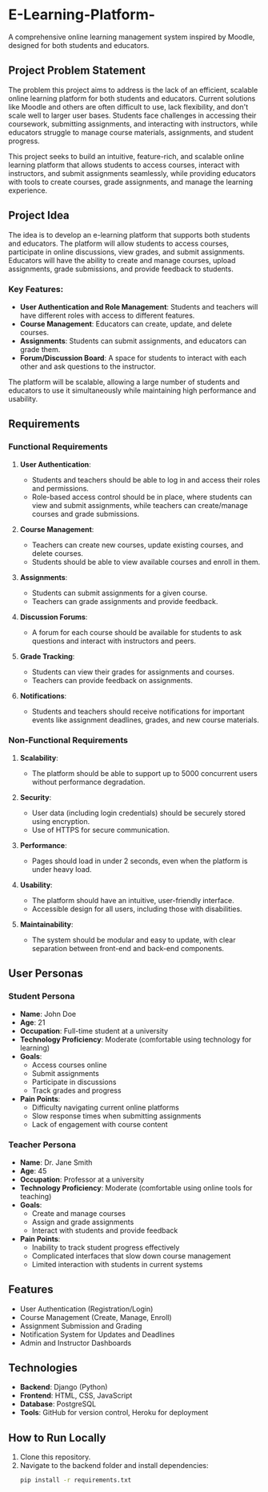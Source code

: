 # E-Learning-Platform-


A comprehensive online learning management system inspired by Moodle, designed for both students and educators.

## Project Problem Statement
The problem this project aims to address is the lack of an efficient, scalable online learning platform for both students and educators. Current solutions like Moodle and others are often difficult to use, lack flexibility, and don't scale well to larger user bases. Students face challenges in accessing their coursework, submitting assignments, and interacting with instructors, while educators struggle to manage course materials, assignments, and student progress.

This project seeks to build an intuitive, feature-rich, and scalable online learning platform that allows students to access courses, interact with instructors, and submit assignments seamlessly, while providing educators with tools to create courses, grade assignments, and manage the learning experience.

## Project Idea
The idea is to develop an e-learning platform that supports both students and educators. The platform will allow students to access courses, participate in online discussions, view grades, and submit assignments. Educators will have the ability to create and manage courses, upload assignments, grade submissions, and provide feedback to students.

### Key Features:
- **User Authentication and Role Management**: Students and teachers will have different roles with access to different features.
- **Course Management**: Educators can create, update, and delete courses.
- **Assignments**: Students can submit assignments, and educators can grade them.
- **Forum/Discussion Board**: A space for students to interact with each other and ask questions to the instructor.

The platform will be scalable, allowing a large number of students and educators to use it simultaneously while maintaining high performance and usability.

## Requirements

### Functional Requirements
1. **User Authentication**:
   - Students and teachers should be able to log in and access their roles and permissions.
   - Role-based access control should be in place, where students can view and submit assignments, while teachers can create/manage courses and grade submissions.

2. **Course Management**:
   - Teachers can create new courses, update existing courses, and delete courses.
   - Students should be able to view available courses and enroll in them.

3. **Assignments**:
   - Students can submit assignments for a given course.
   - Teachers can grade assignments and provide feedback.

4. **Discussion Forums**:
   - A forum for each course should be available for students to ask questions and interact with instructors and peers.

5. **Grade Tracking**:
   - Students can view their grades for assignments and courses.
   - Teachers can provide feedback on assignments.

6. **Notifications**:
   - Students and teachers should receive notifications for important events like assignment deadlines, grades, and new course materials.

### Non-Functional Requirements
1. **Scalability**:
   - The platform should be able to support up to 5000 concurrent users without performance degradation.

2. **Security**:
   - User data (including login credentials) should be securely stored using encryption.
   - Use of HTTPS for secure communication.

3. **Performance**:
   - Pages should load in under 2 seconds, even when the platform is under heavy load.

4. **Usability**:
   - The platform should have an intuitive, user-friendly interface.
   - Accessible design for all users, including those with disabilities.

5. **Maintainability**:
   - The system should be modular and easy to update, with clear separation between front-end and back-end components.

## User Personas

### Student Persona
- **Name**: John Doe
- **Age**: 21
- **Occupation**: Full-time student at a university
- **Technology Proficiency**: Moderate (comfortable using technology for learning)
- **Goals**:
  - Access courses online
  - Submit assignments
  - Participate in discussions
  - Track grades and progress
- **Pain Points**:
  - Difficulty navigating current online platforms
  - Slow response times when submitting assignments
  - Lack of engagement with course content

### Teacher Persona
- **Name**: Dr. Jane Smith
- **Age**: 45
- **Occupation**: Professor at a university
- **Technology Proficiency**: Moderate (comfortable using online tools for teaching)
- **Goals**:
  - Create and manage courses
  - Assign and grade assignments
  - Interact with students and provide feedback
- **Pain Points**:
  - Inability to track student progress effectively
  - Complicated interfaces that slow down course management
  - Limited interaction with students in current systems

## Features
- User Authentication (Registration/Login)
- Course Management (Create, Manage, Enroll)
- Assignment Submission and Grading
- Notification System for Updates and Deadlines
- Admin and Instructor Dashboards

## Technologies
- **Backend**: Django (Python)
- **Frontend**: HTML, CSS, JavaScript
- **Database**: PostgreSQL
- **Tools**: GitHub for version control, Heroku for deployment

## How to Run Locally
1. Clone this repository.
2. Navigate to the backend folder and install dependencies:
   ```bash
   pip install -r requirements.txt
